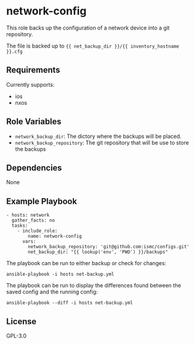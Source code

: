 network-config
=========

This role backs up the configuration of a network device into a git repository.

The file is backed up to `{{ net_backup_dir }}/{{ inventory_hostname }}.cfg`


Requirements
------------

Currently supports:
- ios
- nxos

Role Variables
--------------

- `network_backup_dir`: The dictory where the backups will be placed.
- `network_backup_repository`: The git repository that will be use to store the backups

Dependencies
------------

None

Example Playbook
----------------

    - hosts: network
      gather_facts: no
      tasks:
        - include_role:
            name: network-config
          vars:
            network_backup_repository: 'git@github.com:ismc/configs.git'
            net_backup_dir: "{{ lookup('env', 'PWD') }}/backups"

The playbook can be run to either backup or check for changes:

    ansible-playbook -i hosts net-backup.yml

The playbook can be run to display the differences found between the saved config and the running config:

    ansible-playbook --diff -i hosts net-backup.yml



License
-------

GPL-3.0
